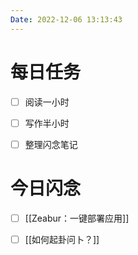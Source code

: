 ```yaml
---
Date: 2022-12-06 13:13:43
---
```


# 每日任务
- [ ] 阅读一小时
- [ ] 写作半小时
- [ ] 整理闪念笔记


# 今日闪念
- [ ] [[Zeabur：一键部署应用]]
- [ ] [[如何起卦问卜？]]



